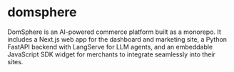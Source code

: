 # domsphere
DomSphere is an AI-powered commerce platform built as a monorepo. It includes a Next.js web app for the dashboard and marketing site, a Python FastAPI backend with LangServe for LLM agents, and an embeddable JavaScript SDK widget for merchants to integrate seamlessly into their sites.
